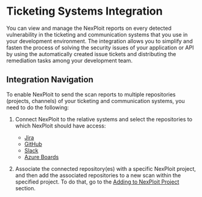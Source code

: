 # Ticketing Systems Integration
You can view and manage the NexPloit reports on every detected vulnerability in the ticketing and communication systems that you use in your development environment. The integration allows you to simplify and fasten the process of solving the security issues of your application or API by using the automatically created issue tickets and distributing the remediation tasks among your development team.  

## Integration Navigation <!-- {docsify-ignore} -->
To enable NexPloit to send the scan reports to multiple repositories (projects, channels) of your ticketing and communication systems, you need to do the following:
1. Connect NexPloit to the relative systems and select the repositories to which NexPloit should have access: 
    * [Jira](guide/pipeline-integration/ticketing-systems/integrating-with-nexploit/jira.md)
    * [GitHub](guide/pipeline-integration/ticketing-systems/integrating-with-nexploit/github.md)
    * [Slack](guide/pipeline-integration/ticketing-systems/integrating-with-nexploit/slack.md)
    * [Azure Boards](guide/pipeline-integration/ticketing-systems/integrating-with-nexploit/azure.md)

2. Associate the connected repository(es) with a specific NexPloit project, and then add the associated repositories to a new scan within the specified project. To do that, go to the [Adding to NexPloit Project](guide/pipeline-integration/ticketing-systems/adding-to-project.md) section.